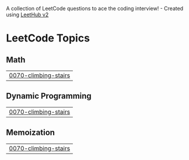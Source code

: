 A collection of LeetCode questions to ace the coding interview! - Created using [LeetHub v2](https://github.com/arunbhardwaj/LeetHub-2.0)
<!---LeetCode Topics Start-->
# LeetCode Topics
## Math
|  |
| ------- |
| [0070-climbing-stairs](https://github.com/Adametoo/iti-flutter/tree/master/0070-climbing-stairs) |
## Dynamic Programming
|  |
| ------- |
| [0070-climbing-stairs](https://github.com/Adametoo/iti-flutter/tree/master/0070-climbing-stairs) |
## Memoization
|  |
| ------- |
| [0070-climbing-stairs](https://github.com/Adametoo/iti-flutter/tree/master/0070-climbing-stairs) |
<!---LeetCode Topics End-->